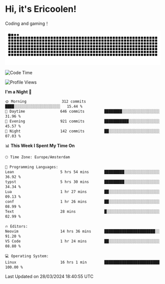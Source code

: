 # Hi, it's Ericoolen!
Coding and gaming！

<picture>
  <source media="(prefers-color-scheme: dark)" srcset="https://raw.githubusercontent.com/Eric-Song-Nop/Eric-Song-Nop/output/github-contribution-grid-snake-dark.svg">
  <source media="(prefers-color-scheme: light)" srcset="https://raw.githubusercontent.com/Eric-Song-Nop/Eric-Song-Nop/output/github-contribution-grid-snake.svg">
  <img alt="github contribution grid snake animation" src="https://raw.githubusercontent.com/Eric-Song-Nop/Eric-Song-Nop/output/github-contribution-grid-snake.svg">
</picture>

<!--START_SECTION:waka-->
![Code Time](http://img.shields.io/badge/Code%20Time-1%2C274%20hrs%2029%20mins-blue)

![Profile Views](http://img.shields.io/badge/Profile%20Views-0-blue)

**I'm a Night 🦉** 

```text
🌞 Morning                312 commits         ████░░░░░░░░░░░░░░░░░░░░░   15.44 % 
🌆 Daytime                646 commits         ████████░░░░░░░░░░░░░░░░░   31.96 % 
🌃 Evening                921 commits         ███████████░░░░░░░░░░░░░░   45.57 % 
🌙 Night                  142 commits         ██░░░░░░░░░░░░░░░░░░░░░░░   07.03 % 
```


📊 **This Week I Spent My Time On** 

```text
🕑︎ Time Zone: Europe/Amsterdam

💬 Programming Languages: 
Lean                     5 hrs 54 mins       █████████░░░░░░░░░░░░░░░░   36.92 % 
typst                    5 hrs 30 mins       █████████░░░░░░░░░░░░░░░░   34.34 % 
Lua                      1 hr 27 mins        ██░░░░░░░░░░░░░░░░░░░░░░░   09.13 % 
conf                     1 hr 26 mins        ██░░░░░░░░░░░░░░░░░░░░░░░   08.99 % 
Text                     28 mins             █░░░░░░░░░░░░░░░░░░░░░░░░   02.99 % 

🔥 Editors: 
Neovim                   14 hrs 36 mins      ███████████████████████░░   91.20 % 
VS Code                  1 hr 24 mins        ██░░░░░░░░░░░░░░░░░░░░░░░   08.80 % 

💻 Operating System: 
Linux                    16 hrs 1 min        █████████████████████████   100.00 % 
```


 Last Updated on 28/03/2024 18:40:55 UTC
<!--END_SECTION:waka-->
